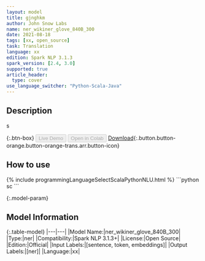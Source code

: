 ```yaml
---
layout: model
title: gjnghkm
author: John Snow Labs
name: ner_wikiner_glove_840B_300
date: 2021-08-18
tags: [xx, open_source]
task: Translation
language: xx
edition: Spark NLP 3.1.3
spark_version: [2.4, 3.0]
supported: true
article_header:
  type: cover
use_language_switcher: "Python-Scala-Java"
---
```


## Description

s

{:.btn-box}
<button class="button button-orange" disabled>Live Demo</button>
<button class="button button-orange" disabled>Open in Colab</button>
[Download](https://s3.amazonaws.com/undefined/public/models/ner_wikiner_glove_840B_300_xx_3.1.3_2.4_1629260496811.zip){:.button.button-orange.button-orange-trans.arr.button-icon}

## How to use



<div class="tabs-box" markdown="1">
{% include programmingLanguageSelectScalaPythonNLU.html %}
```python
sc
```

</div>

{:.model-param}
## Model Information

{:.table-model}
|---|---|
|Model Name:|ner_wikiner_glove_840B_300|
|Type:|ner|
|Compatibility:|Spark NLP 3.1.3+|
|License:|Open Source|
|Edition:|Official|
|Input Labels:|[sentence, token, embeddings]|
|Output Labels:|[ner]|
|Language:|xx|